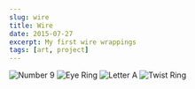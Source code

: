 ```yaml
---
slug: wire
title: Wire
date: 2015-07-27
excerpt: My first wire wrappings
tags: [art, project]
---
```


<script>
  import Image from "$lib/components/base/image.svelte";
</script>

<Image
  path="posts/{slug}"
  filename="9"
  figcaption="Number 9"
  alt="Number 9"
/>
<Image
  path="posts/{slug}"
  filename="eyering"
  figcaption="Eye Ring"
  alt="Eye Ring"
/>
<Image
  path="posts/{slug}"
  filename="lettera"
  figcaption="Letter A"
  alt="Letter A"
/>
<Image
  path="posts/{slug}"
  filename="twistring"
  figcaption="Twist Ring"
  alt="Twist Ring"
/>